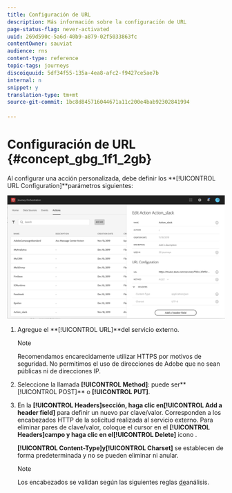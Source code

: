 ```yaml
---
title: Configuración de URL
description: Más información sobre la configuración de URL
page-status-flag: never-activated
uuid: 269d590c-5a6d-40b9-a879-02f5033863fc
contentOwner: sauviat
audience: rns
content-type: reference
topic-tags: journeys
discoiquuid: 5df34f55-135a-4ea8-afc2-f9427ce5ae7b
internal: n
snippet: y
translation-type: tm+mt
source-git-commit: 1bc8d845716044671a11c200e4bab92302841994

---
```



# Configuración de URL {#concept_gbg_1f1_2gb}

Al configurar una acción personalizada, debe definir los **[!UICONTROL URL Configuration]**parámetros siguientes:

![](../assets/journeyurlconfiguration.png)

1. Agregue el **[!UICONTROL URL]**del servicio externo.

   >[!NOTE]
   >
   >Recomendamos encarecidamente utilizar HTTPS por motivos de seguridad. No permitimos el uso de direcciones de Adobe que no sean públicas ni de direcciones IP.

1. Seleccione la llamada **[!UICONTROL Method]**: puede ser**[!UICONTROL POST]** o **[!UICONTROL PUT]**.
1. En la **[!UICONTROL Headers]**sección, haga clic en**[!UICONTROL Add a header field]** para definir un nuevo par clave/valor. Corresponden a los encabezados HTTP de la solicitud realizada al servicio externo. Para eliminar pares de clave/valor, coloque el cursor en el **[!UICONTROL Headers]**campo y haga clic en el**[!UICONTROL Delete]** icono .

   **[!UICONTROL Content-Type]**y**[!UICONTROL Charset]** se establecen de forma predeterminada y no se pueden eliminar ni anular.

   >[!NOTE]
   >
   >Los encabezados se validan según las siguientes reglas [de](https://tools.ietf.org/html/rfc7230#section-3.2.4)análisis.
